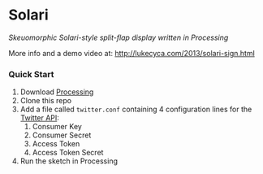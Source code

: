 # Solari #
*Skeuomorphic Solari-style split-flap display written in Processing*

More info and a demo video at: http://lukecyca.com/2013/solari-sign.html

### Quick Start ###
1. Download [Processing](http://processing.org)
2. Clone this repo
3. Add a file called `twitter.conf` containing 4 configuration lines for the [Twitter API](https://dev.twitter.com):
   1. Consumer Key
   2. Consumer Secret
   3. Access Token
   4. Access Token Secret
4. Run the sketch in Processing
